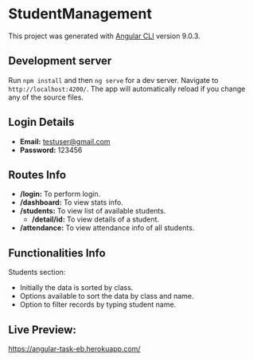 # StudentManagement

This project was generated with [Angular CLI](https://github.com/angular/angular-cli) version 9.0.3.

## Development server

Run `npm install` and then `ng serve` for a dev server. Navigate to `http://localhost:4200/`. The app will automatically reload if you change any of the source files.

## Login Details

- **Email:** testuser@gmail.com
- **Password:** 123456

## Routes Info

- **/login:** To perform login.
- **/dashboard:** To view stats info.
- **/students:** To view list of available students.
  - **/detail/id:** To view details of a student.
- **/attendance:** To view attendance info of all students.

## Functionalities Info

Students section:
- Initially the data is sorted by class.
- Options available to sort the data by class and name.
- Option to filter records by typing student name.

## Live Preview: 

https://angular-task-eb.herokuapp.com/
